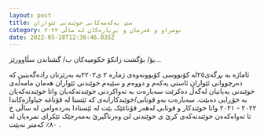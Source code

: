 ```yaml
---
layout: post
title: سێ یەکەمەکانى خوێندنى ئێواران
category: نوسراو و فەرمان و بڕیارەکان لە ساڵى ٢٠٢٢
date: 2022-05-18T12:38:46.035Z
---
```

بۆ/ بۆگشت زانکۆ حکومیەکان
ب/ گشتاندن
سڵاوورێز...

ئاماژە بە بڕگەی٢٥لە کۆنووسی کۆبوونەوەی ژمارە ٢ ی٢٢٠٢بە بەرێزتان رادەگەینین کە دەرچووانی ئێواران ئاستی یەکەم و
دووەم و سێیەم خوێندنی ئێواران هەمان مامەڵەی خوێندنی بەیانیان لەگەڵ دەکرێت سەبارەت بە تەواکردنی خوێندنەکەیان واتا
خوێندنەکەیان بە خۆڕایی دەبێت. سەبارەت بەو قوتابی/خوێندکارانەی کە ئێستا لە قۆناغە جیاوازەکاندا بەردەوامن لە ساڵی خ
‎٢٠٢٢ - ٢٠٢١ واتا خوێندکار و قوتابی لەهەر قۆناغێک بێت لە ئێستادا تا تەواەکەەن خوێندنەکەی کرێ ی خوێندنی لێ وەرناگیرێ
بەمەرجێک تێکرای نمرەیان لە ٨٠٪‏ کەمتر نەبێت .